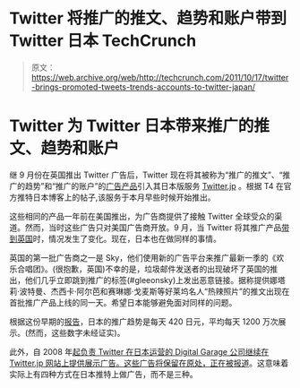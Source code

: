 # Twitter 将推广的推文、趋势和账户带到 Twitter 日本 TechCrunch

> 原文：<https://web.archive.org/web/http://techcrunch.com/2011/10/17/twitter-brings-promoted-tweets-trends-accounts-to-twitter-japan/>

# Twitter 为 Twitter 日本带来推广的推文、趋势和账户

继 9 月份在英国推出 Twitter 广告后，Twitter 现在将其被称为“推广的推文”、“推广的趋势”和“推广的账户”的[广告产品](https://web.archive.org/web/20230204224447/http://business.twitter.com/advertise/start/)引入其日本版服务 [Twitter.jp](https://web.archive.org/web/20230204224447/http://twitter.jp/) 。根据 T4 在官方推特日本博客上的帖子,该服务于本月早些时候开始推出。

这些相同的产品一年前在美国推出，为广告商提供了接触 Twitter 全球受众的渠道。然而，当时这些广告只对美国广告商开放。9 月，当 Twitter 将其推广产品[带到英国](https://web.archive.org/web/20230204224447/http://blog.uk.twitter.com/2011/09/gleeful.html)时，情况发生了变化。现在，日本也在做同样的事情。

英国的第一批广告商之一是 Sky，他们使用新的广告平台来推广最新一季的《欢乐合唱团》。(很抱歉，英国)不幸的是，垃圾邮件发送者的出现破坏了英国的推出，他们几乎立即跳到推广的标签(#gleeonsky)上发出恶意链接。据称提供娜塔莉·波特曼、杰西卡·阿尔芭和赛琳娜·戈麦斯等好莱坞名人“热辣照片”的推文出现在首批推广产品上线的同一天。希望日本能够避免面对同样的问题。

根据这份早期的[报告](https://web.archive.org/web/20230204224447/http://hpnotebook.blogage.de/entries/2011/10/8/Promotional-items-such-as-start-in-Japan-Promoted-Tweets-Twitter-fully-operational-in-the-domestic-business)，日本的推广趋势是每天 420 日元，平均每天 1200 万次展示。(然而，这些数字未经证实)。

此外，自 2008 年[起负责 Twitter 在日本运营的 Digital Garage 公司继续在 Twitter.jp 网站上提供展示广告。这些广告将保留在原处，正在被](https://web.archive.org/web/20230204224447/https://techcrunch.com/2008/04/22/twitter-japan-ads/)[报道](https://web.archive.org/web/20230204224447/http://asiajin.com/blog/2011/10/17/twitter-launches-promoted-items-in-japanese/)。这意味着实际上有四种方式在日本推特上做广告，而不是三种。